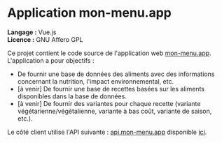 # Application mon-menu.app

**Langage :** Vue.js  
**Licence :** GNU Affero GPL

Ce projet contient le code source de l'application web [mon-menu.app](https://mon-menu.app). L'application a pour objectifs :

* De fournir une base de données des aliments avec des informations concernant la nutrition, l'impact environnemental, etc.
* [à venir] De fournir une base de recettes basées sur les aliments disponibles dans la base de données.
* [à venir] De fournir des variantes pour chaque recette (variante végétarienne/végétalienne, variante à bas coût, variante de saison, etc.).

Le côté client utilise l'API suivante : [api.mon-menu.app](https://api.mon-menu.app) disponible [ici](https://github.com/c-marcel/API_mon-menu.app).
